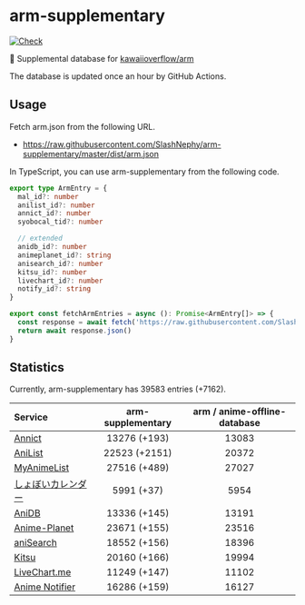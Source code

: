 # arm-supplementary

[![Check](https://github.com/SlashNephy/arm-supplementary/actions/workflows/check-node.yml/badge.svg)](https://github.com/SlashNephy/arm-supplementary/actions/workflows/check-node.yml)

💊 Supplemental database for [kawaiioverflow/arm](https://github.com/kawaiioverflow/arm)

The database is updated once an hour by GitHub Actions.

## Usage

Fetch arm.json from the following URL.

- https://raw.githubusercontent.com/SlashNephy/arm-supplementary/master/dist/arm.json

In TypeScript, you can use arm-supplementary from the following code.

```TypeScript
export type ArmEntry = {
  mal_id?: number
  anilist_id?: number
  annict_id?: number
  syobocal_tid?: number

  // extended
  anidb_id?: number
  animeplanet_id?: string
  anisearch_id?: number
  kitsu_id?: number
  livechart_id?: number
  notify_id?: string
}

export const fetchArmEntries = async (): Promise<ArmEntry[]> => {
  const response = await fetch('https://raw.githubusercontent.com/SlashNephy/arm-supplementary/master/dist/arm.json')
  return await response.json()
}
```

## Statistics

Currently, arm-supplementary has 39583 entries (+7162).

| Service                                     | arm-supplementary | arm / anime-offline-database |
| :------------------------------------------ | :---------------: | :--------------------------: |
| [Annict](https://annict.com)                |   13276 (+193)    |            13083             |
| [AniList](https://anilist.co)               |   22523 (+2151)   |            20372             |
| [MyAnimeList](https://myanimelist.net)      |   27516 (+489)    |            27027             |
| [しょぼいカレンダー](https://cal.syoboi.jp) |    5991 (+37)     |             5954             |
| [AniDB](https://anidb.net)                  |   13336 (+145)    |            13191             |
| [Anime-Planet](https://anime-planet.com)    |   23671 (+155)    |            23516             |
| [aniSearch](https://anisearch.com)          |   18552 (+156)    |            18396             |
| [Kitsu](https://kitsu.io)                   |   20160 (+166)    |            19994             |
| [LiveChart.me](https://livechart.me)        |   11249 (+147)    |            11102             |
| [Anime Notifier](https://notify.moe)        |   16286 (+159)    |            16127             |

